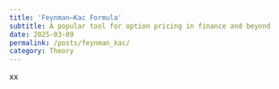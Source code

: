 ```yaml
---
title: 'Feynman–Kac Formula'
subtitle: A popular tool for option pricing in finance and beyond
date: 2025-03-09
permalink: /posts/feynman_kac/
category: Theory
---
```


xx

